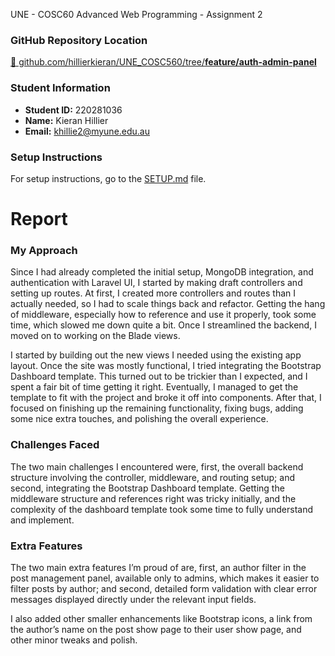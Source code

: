 UNE - COSC60 Advanced Web Programming - Assignment 2

### GitHub Repository Location

[🔗 github.com/hillierkieran/UNE_COSC560/tree/**feature/auth-admin-panel**](https://github.com/hillierkieran/UNE_COSC560/tree/feature/auth-admin-panel)

### Student Information

- **Student ID:** 220281036
- **Name:** Kieran Hillier
- **Email:** khillie2@myune.edu.au

### Setup Instructions

For setup instructions, go to the [SETUP.md](./SETUP.md) file.

# Report

### My Approach

Since I had already completed the initial setup, MongoDB integration, and authentication with Laravel UI, I started by making draft controllers and setting up routes. At first, I created more controllers and routes than I actually needed, so I had to scale things back and refactor. Getting the hang of middleware, especially how to reference and use it properly, took some time, which slowed me down quite a bit. Once I streamlined the backend, I moved on to working on the Blade views.

I started by building out the new views I needed using the existing app layout. Once the site was mostly functional, I tried integrating the Bootstrap Dashboard template. This turned out to be trickier than I expected, and I spent a fair bit of time getting it right. Eventually, I managed to get the template to fit with the project and broke it off into components. After that, I focused on finishing up the remaining functionality, fixing bugs, adding some nice extra touches, and polishing the overall experience.

### Challenges Faced

The two main challenges I encountered were, first, the overall backend structure involving the controller, middleware, and routing setup; and second, integrating the Bootstrap Dashboard template. Getting the middleware structure and references right was tricky initially, and the complexity of the dashboard template took some time to fully understand and implement.

### Extra Features

The two main extra features I’m proud of are, first, an author filter in the post management panel, available only to admins, which makes it easier to filter posts by author; and second, detailed form validation with clear error messages displayed directly under the relevant input fields.

I also added other smaller enhancements like Bootstrap icons, a link from the author’s name on the post show page to their user show page, and other minor tweaks and polish.